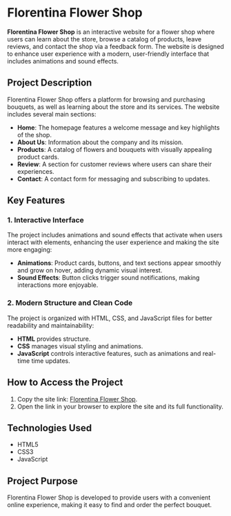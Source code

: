 # Florentina Flower Shop

**Florentina Flower Shop** is an interactive website for a flower shop where users can learn about the store, browse a catalog of products, leave reviews, and contact the shop via a feedback form. The website is designed to enhance user experience with a modern, user-friendly interface that includes animations and sound effects.

## Project Description
Florentina Flower Shop offers a platform for browsing and purchasing bouquets, as well as learning about the store and its services. The website includes several main sections:
- **Home**: The homepage features a welcome message and key highlights of the shop.
- **About Us**: Information about the company and its mission.
- **Products**: A catalog of flowers and bouquets with visually appealing product cards.
- **Review**: A section for customer reviews where users can share their experiences.
- **Contact**: A contact form for messaging and subscribing to updates.

## Key Features

### 1. Interactive Interface
The project includes animations and sound effects that activate when users interact with elements, enhancing the user experience and making the site more engaging:
- **Animations**: Product cards, buttons, and text sections appear smoothly and grow on hover, adding dynamic visual interest.
- **Sound Effects**: Button clicks trigger sound notifications, making interactions more enjoyable.

### 2. Modern Structure and Clean Code
The project is organized with HTML, CSS, and JavaScript files for better readability and maintainability:
- **HTML** provides structure.
- **CSS** manages visual styling and animations.
- **JavaScript** controls interactive features, such as animations and real-time time updates.

## How to Access the Project
1. Copy the site link: [Florentina Flower Shop](https://florentina-01-jdlp.vercel.app/).
2. Open the link in your browser to explore the site and its full functionality.

## Technologies Used
- HTML5
- CSS3
- JavaScript

## Project Purpose
Florentina Flower Shop is developed to provide users with a convenient online experience, making it easy to find and order the perfect bouquet.
